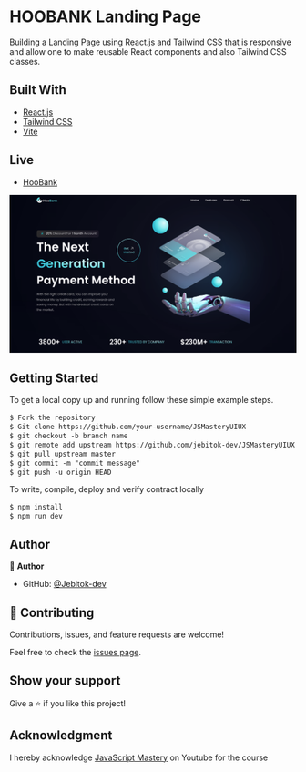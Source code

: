 # HOOBANK Landing Page

Building a Landing Page using React.js and Tailwind CSS that is responsive and allow one to make reusable React components and also Tailwind CSS classes.

## Built With

- [React.js](https://beta.reactjs.org/)
- [Tailwind CSS](https://tailwindcss.com/docs/installation/using-postcss)
- [Vite](https://vitejs.dev/)

## Live 
- [HooBank](https://hoobank-landingpage.netlify.app/)

![screenshot](./Screenshot%20(5).png)

## Getting Started

To get a local copy up and running follow these simple example steps.

```
$ Fork the repository
$ Git clone https://github.com/your-username/JSMasteryUIUX
$ git checkout -b branch name
$ git remote add upstream https://github.com/jebitok-dev/JSMasteryUIUX
$ git pull upstream master
$ git commit -m "commit message"
$ git push -u origin HEAD
```

To write, compile, deploy and verify contract locally

```
$ npm install 
$ npm run dev

```

## Author

👤 **Author**

- GitHub: [@Jebitok-dev](https://github.com/Jebitok-dev)

## 🤝 Contributing

Contributions, issues, and feature requests are welcome!

Feel free to check the [issues page](issues/).

## Show your support

Give a ⭐️ if you like this project!

## Acknowledgment

I hereby acknowledge [JavaScript Mastery](https://www.youtube.com/watch?v=_oO4Qi5aVZs&list=PL6QREj8te1P6CkO_4OIK1-nwG5OxCD5tR&index=7) on Youtube  for the course 